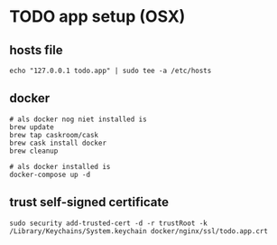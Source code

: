 # TODO app setup (OSX)
## hosts file
```
echo "127.0.0.1 todo.app" | sudo tee -a /etc/hosts
```
## docker
```
# als docker nog niet installed is
brew update
brew tap caskroom/cask
brew cask install docker
brew cleanup 

# als docker installed is
docker-compose up -d
```
## trust self-signed certificate
```
sudo security add-trusted-cert -d -r trustRoot -k /Library/Keychains/System.keychain docker/nginx/ssl/todo.app.crt
```
